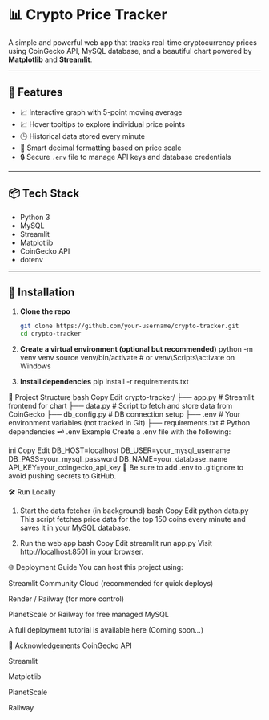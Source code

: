# 📊 Crypto Price Tracker

A simple and powerful web app that tracks real-time cryptocurrency prices using CoinGecko API, MySQL database, and a beautiful chart powered by **Matplotlib** and **Streamlit**.

---

## 🚀 Features

- 📈 Interactive graph with 5-point moving average
- 💹 Hover tooltips to explore individual price points
- 🕒 Historical data stored every minute
- 🧠 Smart decimal formatting based on price scale
- 🔒 Secure `.env` file to manage API keys and database credentials

---

## 📦 Tech Stack

- Python 3
- MySQL
- Streamlit
- Matplotlib
- CoinGecko API
- dotenv

---

## 🔧 Installation

1. **Clone the repo**

   ```bash
   git clone https://github.com/your-username/crypto-tracker.git
   cd crypto-tracker

2. **Create a virtual environment (optional but recommended)**
    python -m venv venv
    source venv/bin/activate  # or venv\Scripts\activate on Windows

3. **Install dependencies**
    pip install -r requirements.txt


📁 Project Structure
bash
Copy
Edit
crypto-tracker/
├── app.py           # Streamlit frontend for chart
├── data.py          # Script to fetch and store data from CoinGecko
├── db_config.py     # DB connection setup
├── .env             # Your environment variables (not tracked in Git)
├── requirements.txt # Python dependencies
🗝️ .env Example
Create a .env file with the following:

ini
Copy
Edit
DB_HOST=localhost
DB_USER=your_mysql_username
DB_PASS=your_mysql_password
DB_NAME=your_database_name
API_KEY=your_coingecko_api_key
🔐 Be sure to add .env to .gitignore to avoid pushing secrets to GitHub.

🛠️ Run Locally
1. Start the data fetcher (in background)
bash
Copy
Edit
python data.py
This script fetches price data for the top 150 coins every minute and saves it in your MySQL database.

2. Run the web app
bash
Copy
Edit
streamlit run app.py
Visit http://localhost:8501 in your browser.

🌐 Deployment Guide
You can host this project using:

Streamlit Community Cloud (recommended for quick deploys)

Render / Railway (for more control)

PlanetScale or Railway for free managed MySQL

A full deployment tutorial is available here (Coming soon...)

🙌 Acknowledgements
CoinGecko API

Streamlit

Matplotlib

PlanetScale

Railway

